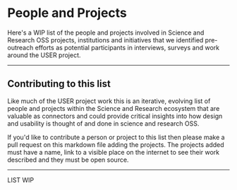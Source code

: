# People and Projects

Here's a WIP list of the people and projects involved in Science and Research OSS projects, institutions and initiatives that we identified pre-outreach efforts as potential participants in interviews, surveys and work around the USER project.

----

## Contributing to this list

Like much of the USER project work this is an iterative, evolving list of people and projects within the Science and Research ecosystem that are valuable as connectors and could provide critical insights into how design and usability is thought of and done in science and research OSS. 

If you'd like to contribute a person or project to this list then please make a pull request on this markdown file adding the projects. The projects added must have a name, link to a visible place on the internet to see their work described and they must be open source. 

----

LIST WIP